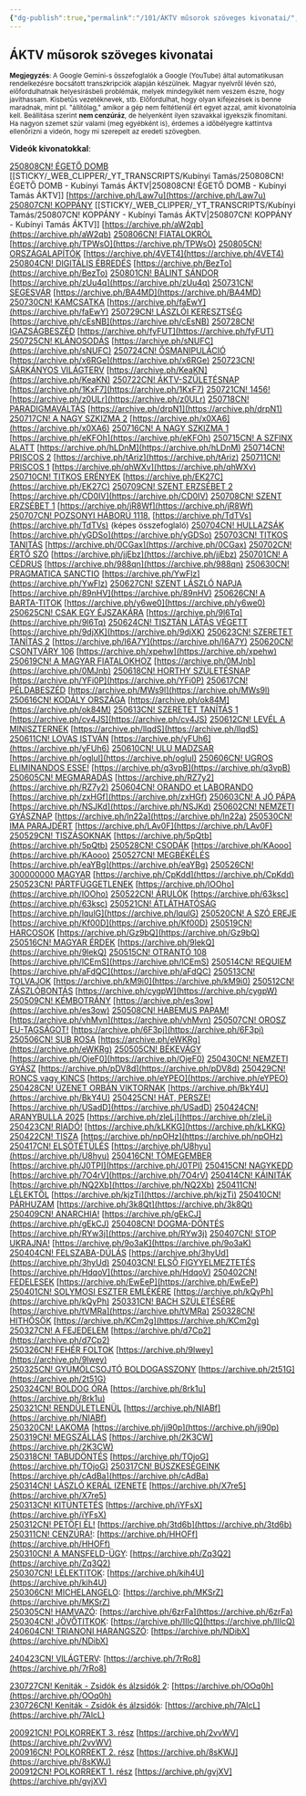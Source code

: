 ```yaml
---
{"dg-publish":true,"permalink":"/101/ÁKTV műsorok szöveges kivonatai/","title":"ÁKTV műsorok szöveges kivonatai","created":"2025-03-05T15:52","updated":"2025-08-10T02:15"}
---
```



## ÁKTV műsorok szöveges kivonatai



<small>**Megjegyzés**: A Google Gemini-s összefoglalók a Google (YouTube) által automatikusan rendelkezésre bocsátott transzkripciók alapján készülnek. Magyar nyelvről lévén szó, előfordulhatnak helyesírásbeli problémák, melyek mindegyikét nem veszem észre, hogy javíthassam. Kisbetűs vezetéknevek, stb. Előfordulhat, hogy olyan kifejezések is benne maradnak, mint pl. "állítólag," amikor a gép nem feltétlenül ért egyet azzal, amit kivonatolnia kell. Beállítása szerint **nem cenzúráz**, de helyenként ilyen szavakkal igyekszik finomítani. Ha nagyon szemet szúr valami (meg egyébként is), érdemes a időbélyegre kattintva ellenőrizni a videón, hogy mi szerepelt az eredeti szövegben.</small>

**Videók kivonatokkal**:  

[250808CN! ÉGETŐ DOMB](https://rumble.com/v6xboty-250808cn-get-domb-kubnyi-tams-ktv.html) [[STICKY/_WEB_CLIPPER/_YT_TRANSCRIPTS/Kubínyi Tamás/250808CN! ÉGETŐ DOMB - Kubínyi Tamás ÁKTV\|250808CN! ÉGETŐ DOMB - Kubínyi Tamás ÁKTV]] [https://archive.ph/Law7u](https://archive.ph/Law7u)
[250807CN! KOPPÁNY](https://rumble.com/v6xa232-250807cn-koppny-kubnyi-tams-ktv.html) [[STICKY/_WEB_CLIPPER/_YT_TRANSCRIPTS/Kubínyi Tamás/250807CN! KOPPÁNY - Kubínyi Tamás ÁKTV\|250807CN! KOPPÁNY - Kubínyi Tamás ÁKTV]] [https://archive.ph/aW2qb](https://archive.ph/aW2qb)
[250806CN! FIATALOKRÓL](https://rumble.com/v6x8b1i-250806cn-fiatalokrl-kubnyi-tams-ktv.html)  [https://archive.ph/TPWsO](https://archive.ph/TPWsO)
[250805CN! ORSZÁGALAPÍTÓK](https://rumble.com/v6x6jae-250805cn-orszgalaptk-kubnyi-tams-ktv.html)  [https://archive.ph/4VET4](https://archive.ph/4VET4)
[250804CN! DIGITÁLIS ÉBREDÉS](https://rumble.com/v6x4ui2-250804cn-digitlis-breds-kubnyi-tams-ktv.html)  [https://archive.ph/BezTo](https://archive.ph/BezTo)
[250801CN! BÁLINT SÁNDOR](https://rumble.com/v6wzz6o-250801cn-blint-sndor-kubnyi-tams-ktv.html)  [https://archive.ph/zUu4q](https://archive.ph/zUu4q)
[250731CN! SEGESVÁR](https://rumble.com/v6wy88y-250731cn-segesvr-kubnyi-tams-ktv.html)  [https://archive.ph/BA4MD](https://archive.ph/BA4MD)
[250730CN! KAMCSATKA](https://rumble.com/v6wwhpy-250730cn-kamcsatka-kubnyi-tams-ktv.html)  [https://archive.ph/faEwY](https://archive.ph/faEwY)
[250729CN! LÁSZLÓI KERESZTSÉG](https://rumble.com/v6wuvdw-250729cn-lszli-keresztsg-kubnyi-tams-ktv.html)  [https://archive.ph/cEsNB](https://archive.ph/cEsNB)
[250728CN! IGAZSÁGBESZÉD](https://rumble.com/v6wszrk-250728cn-igazsgbeszd-kubnyi-tams-ktv.html)  [https://archive.ph/fyFUT](https://archive.ph/fyFUT)
[250725CN! KLÁNOSODÁS](https://rumble.com/v6wof9y-250725cn-klnosods-kubnyi-tams-ktv.html)  [https://archive.ph/sNUFC](https://archive.ph/sNUFC)
[250724CN! ŐSMANIPULÁCIÓ](https://rumble.com/v6wmul6-250724cn-smanipulci-kubnyi-tams-ktv.html)  [https://archive.ph/x6RGe](https://archive.ph/x6RGe)
[250723CN! SÁRKÁNYOS VILÁGTERV](https://share.note.sx/7rlblw54)  [https://archive.ph/KeaKN](https://archive.ph/KeaKN)
[250722CN! ÁKTV-SZÜLETÉSNAP](https://rumble.com/v6wjeb0-250722cn-ktv-szletsnap-kubnyi-tams.html)  [https://archive.ph/1KxF7](https://archive.ph/1KxF7)
[250721CN! 1456!](https://rumble.com/v6whlr6-250721cn-1456-kubnyi-tams-ktv.html)  [https://archive.ph/z0ULr](https://archive.ph/z0ULr)
[250718CN! PARADIGMAVÁLTÁS](https://rumble.com/v6wczg4-250718cn-paradigmavlts-kubnyi-tams-ktv.html)  [https://archive.ph/drpN1](https://archive.ph/drpN1)
[250717CN! A NAGY SZKIZMA 2](https://rumble.com/v6wbahw-250717cn-a-nagy-szkizma-2-kubnyi-tams-ktv.html)  [https://archive.ph/x0XA6](https://archive.ph/x0XA6)
[250716CN! A NAGY SZKIZMA 1](https://rumble.com/v6w9mh0-250716cn-a-nagy-szkizma-1-kubnyi-tams-ktv.html)  [https://archive.ph/eKFOh](https://archive.ph/eKFOh)
[250715CN! A SZFINX ALATT](https://rumble.com/v6w7vmy-250715cn-a-szfinx-alatt-kubnyi-tams-ktv.html)  [https://archive.ph/hLDnM](https://archive.ph/hLDnM)
[250714CN! PRISCOS 2](https://rumble.com/v6w68b4-250714cn-priscos-2-kubnyi-tams-ktv.html)  [https://archive.ph/tAriz](https://archive.ph/tAriz)
[250711CN! PRISCOS 1](https://rumble.com/v6w1nx8-250711cn-priscos-1-kubnyi-tams-ktv.html)  [https://archive.ph/qhWXv](https://archive.ph/qhWXv)
[250710CN! TITKOS ERÉNYEK](https://rumble.com/v6vzxcg-250710cn-titkos-ernyek-kubnyi-tams-ktv.html)  [https://archive.ph/EK27C](https://archive.ph/EK27C)
[250709CN! SZENT ERZSÉBET 2](https://rumble.com/v6vy8rk-250709cn-szent-erzsbet-2-kubnyi-tams-ktv.html)  [https://archive.ph/CD0IV](https://archive.ph/CD0IV)
[250708CN! SZENT ERZSÉBET 1](https://rumble.com/v6vwhnw-250708cn-szent-erzsbet-1-kubnyi-tams-ktv.html)  [https://archive.ph/jR8Wf](https://archive.ph/jR8Wf)
[250707CN! POZSONYI HÁBORÚ 1118.](https://rumble.com/v6vurrr-250707cn-pozsonyi-hbor-1118.-kubnyi-tams-ktv.html)  [https://archive.ph/TdTVs](https://archive.ph/TdTVs) (képes összefoglaló)
[250704CN! HULLAZSÁK](https://rumble.com/v6vq4sz-250704cn-hullazsk-kubnyi-tams-ktv.html)  [https://archive.ph/yGDSo](https://archive.ph/yGDSo)
[250703CN! TITKOS TANITÁS](https://rumble.com/v6vofrp-250703cn-titkos-tanits-kubnyi-tams-ktv.html)  [https://archive.ph/0CGax](https://archive.ph/0CGax)
[250702CN! ÉRTŐ SZÓ](https://rumble.com/v6vmqnj-250702cn-rt-sz-kubnyi-tams-ktv.html)  [https://archive.ph/jjEbz](https://archive.ph/jjEbz)
[250701CN! A CÉDRUS](https://rumble.com/v6vl22r-250701cn-a-cdrus-kubnyi-tams-ktv.html)  [https://archive.ph/988qn](https://archive.ph/988qn)
[250630CN! PRAGMATICA SANCTIO](https://rumble.com/v6vjct5-250630cn-pragmatica-sanctio-kubnyi-tams-ktv.html)  [https://archive.ph/YwFlz](https://archive.ph/YwFlz)
[250627CN! SZENT LÁSZLÓ NAPJA](https://rumble.com/v6vespl-250627cn-szent-lszl-napja-kubnyi-tams-ktv.html)  [https://archive.ph/89nHV](https://archive.ph/89nHV)
[250626CN! A BARTA-TITOK](https://rumble.com/v6vd6zn-250626cn-a-barta-titok-kubnyi-tams-ktv.html)  [https://archive.ph/y6we0](https://archive.ph/y6we0)
[250625CN! CSAK EGY ÉJSZAKÁRA](https://rumble.com/v6vbc09-250625cn-csak-egy-jszakra-kubnyi-tams-ktv.html)  [https://archive.ph/9l6Tq](https://archive.ph/9l6Tq)
[250624CN! TISZTÁN LÁTÁS VÉGETT](https://rumble.com/v6v9l0p-250624cn-tisztn-lts-vgett-kubnyi-tams-ktv.html)  [https://archive.ph/9djXK](https://archive.ph/9djXK)
[250623CN! SZERETET TANÍTÁS 2](https://rumble.com/v6v7v4n-250623cn-szeretet-tants-2-kubnyi-tams-ktv.html)  [https://archive.ph/I6A7Y](https://archive.ph/I6A7Y)
[250620CN! CSONTVÁRY 106](https://rumble.com/v6v2xtb-250620cn-csontvry-106-kubnyi-tams-ktv.html)  [https://archive.ph/xpehw](https://archive.ph/xpehw)
[250619CN! A MAGYAR FIATALOKHOZ](https://rumble.com/v6v17ah-250619cn-a-magyar-fiatalokhoz-kubnyi-tams-ktv.html)   [https://archive.ph/0MJnb](https://archive.ph/0MJnb)
[250618CN! HORTHY SZÜLETÉSNAP](https://rumble.com/v6uzb0t-250618cn-horthy-szletsnap-kubnyi-tams-ktv.html)  [https://archive.ph/YFi0P](https://archive.ph/YFi0P)
[250617CN! PÉLDABESZÉD](https://rumble.com/v6uxib3-250617cn-pldabeszd-kubnyi-tams-ktv.html)  [https://archive.ph/MWs9l](https://archive.ph/MWs9l)
[250616CN! KODÁLY ORSZÁGA](https://rumble.com/v6uvoul-250616cn-kodly-orszga-kubnyi-tams-ktv.html)  [https://archive.ph/ok84M](https://archive.ph/ok84M)
[250613CN! SZERETET TANÍTÁS 1](https://rumble.com/v6uqoj5-250613cn-szeretet-tants-1-kubnyi-tams-ktv.html)  [https://archive.ph/cv4JS](https://archive.ph/cv4JS)
[250612CN! LEVÉL A MINISZTERNEK](https://rumble.com/v6uotzd-250612cn-levl-a-miniszternek-kubnyi-tams-ktv.html)  [https://archive.ph/llqdS](https://archive.ph/llqdS)
[250611CN! LOVAS ISTVÁN](https://rumble.com/v6un4zr-250611cn-lovas-istvn-kubnyi-tams-ktv.html)  [https://archive.ph/yFUh6](https://archive.ph/yFUh6)
[250610CN! ULU MADZSAR](https://rumble.com/v6ul6pl-250610cn-ulu-madzsar-kubnyi-tams-ktv.html)  [https://archive.ph/ogluI](https://archive.ph/ogluI)
[250606CN! UGROS ELIMINANDOS ESSE!](https://rumble.com/v6uelxh-250606cn-ugros-eliminandos-esse-kubnyi-tams-ktv.html)  [https://archive.ph/q3vpB](https://archive.ph/q3vpB)
[250605CN! MEGMARADÁS](https://rumble.com/v6ucwh5-250605cn-megmarads-kubnyi-tams-ktv.html)  [https://archive.ph/RZ7y2](https://archive.ph/RZ7y2)
[250604CN! ORANDO et LABORANDO](https://rumble.com/v6ub6j9-250604cn-orando-et-laborando-kubnyi-tams-ktv.html)  [https://archive.ph/zxHGf](https://archive.ph/zxHGf)
[250603CN! A JÓ PÁPA](https://rumble.com/v6u9hg5-250603cn-a-j-ppa-kubnyi-tams-ktv.html)  [https://archive.ph/NSJKd](https://archive.ph/NSJKd)
[250602CN! NEMZETI GYÁSZNAP](https://rumble.com/v6u7ulz-250602cn-nemzeti-gysznap-kubnyi-tams-ktv.html)  [https://archive.ph/ln22a](https://archive.ph/ln22a)
[250530CN! IMA PARAJDÉRT](https://rumble.com/v6u3d8v-250530cn-ima-parajdrt-kubnyi-tams-ktv.html)  [https://archive.ph/LAv0F](https://archive.ph/LAv0F)  
[250529CN! TISZÁSOKNAK](https://rumble.com/v6u1qpx-250529cn-tiszsoknak-kubnyi-tams-ktv.html)  [https://archive.ph/5pQtb](https://archive.ph/5pQtb)
[250528CN! CSODÁK](https://rumble.com/v6tzzzv-250528cn-csodk-kubnyi-tams-ktv.html)  [https://archive.ph/KAooo](https://archive.ph/KAooo)
[250527CN! MEGBÉKÉLÉS](https://rumble.com/v6tyc1p-250527cn-megbkls-kubnyi-tams-ktv.html)  [https://archive.ph/eaYBg](https://archive.ph/eaYBg)
[250526CN! 300000000 MAGYAR](https://rumble.com/v6twlrh-250526cn-300000000-magyar-kubnyi-tams-ktv.html)  [https://archive.ph/CpKdd](https://archive.ph/CpKdd)
[250523CN! PÁRTFÜGGETLENEK](https://rumble.com/v6ts1xz-250523cn-prtfggetlenek-kubnyi-tams-ktv.html)  [https://archive.ph/lOOho](https://archive.ph/lOOho)
[250522CN! ÁRULÓK](https://rumble.com/v6tqgml-250522cn-rulk-kubnyi-tams-ktv.html)  [https://archive.ph/63ksc](https://archive.ph/63ksc)
[250521CN! ÁTLÁTHATÓSÁG](https://rumble.com/v6torwp-250521cn-tlthatsg-kubnyi-tams-ktv.html)  [https://archive.ph/lqulG](https://archive.ph/lqulG)
[250520CN! A SZÓ EREJE](https://rumble.com/v6tn44b-250520cn-a-sz-ereje-kubnyi-tams-ktv.html)  [https://archive.ph/Kf00D](https://archive.ph/Kf00D)
[250519CN! HARCOSOK](https://rumble.com/v6tlf03-250519cn-harcosok-kubnyi-tams-ktv.html)  [https://archive.ph/Gz9bQ](https://archive.ph/Gz9bQ)
[250516CN! MAGYAR ÉRDEK](https://rumble.com/v6tgxlj-250516cn-magyar-rdek-kubnyi-tams-ktv.html)  [https://archive.ph/9lekQ](https://archive.ph/9lekQ)
[250515CN! OTRANTÓ 108](https://rumble.com/v6tfcnp-250515cn-otrant-108-kubnyi-tams-ktv.html)  [https://archive.ph/lCEmS](https://archive.ph/lCEmS)
[250514CN! REQUIEM](https://rumble.com/v6tdpxd-250514cn-requiem-kubnyi-tams-ktv.html)  [https://archive.ph/aFdQC](https://archive.ph/aFdQC)
[250513CN! TOLVAJOK](https://rumble.com/v6tc3az-250513cn-tolvajok-kubnyi-tams-ktv.html)  [https://archive.ph/kM9i0](https://archive.ph/kM9i0)
[250512CN! ZÁSZLÓBONTÁS](https://rumble.com/v6taerr-250512cn-zszlbonts-kubnyi-tams-ktv.html)  [https://archive.ph/cygpW](https://archive.ph/cygpW)
[250509CN! KÉMBOTRÁNY](https://rumble.com/v6t6lj5-250509cn-kmbotrny-kubnyi-tams-ktv.html)  [https://archive.ph/es3ow](https://archive.ph/es3ow)
[250508CN! HABEMUS PAPAM!](https://rumble.com/v6t50bh-250508cn-habemus-papam-kubnyi-tams-ktv.html)  [https://archive.ph/vhMvn](https://archive.ph/vhMvn)
[250507CN! OROSZ EU-TAGSÁGOT!](https://rumble.com/v6t3cav-250507cn-orosz-eu-tagsgot-kubnyi-tams-ktv.html)  [https://archive.ph/6F3pj](https://archive.ph/6F3pj)
[250506CN! SUB ROSA](https://rumble.com/v6t1our-250506n-sub-rosa-kubnyi-tams-ktv.html)  [https://archive.ph/eWKRg](https://archive.ph/eWKRg)
[250505CN! BÉKEVÁGY](https://rumble.com/v6szzyb-250505cn-bkevgy-kubnyi-tams-ktv.html)  [https://archive.ph/OjeF0](https://archive.ph/OjeF0)
[250430CN! NEMZETI GYÁSZ](https://rumble.com/v6ssamn-250430cn-nemzeti-gysz-kubnyi-tams-ktv.html)  [https://archive.ph/pDV8d](https://archive.ph/pDV8d)
[250429CN! RONCS vagy KINCS](https://rumble.com/v6sqph1-250429cn-roncs-vagy-kincs-kubnyi-tams-ktv.html)  [https://archive.ph/eYPEO](https://archive.ph/eYPEO)
[250428CN! ÜZENET ORBÁN VIKTORNAK](https://rumble.com/v6sp2gv-250428cn-zenet-orbn-viktornak-kubnyi-tams-ktv.html)  [https://archive.ph/BkY4U](https://archive.ph/BkY4U)
[250425CN! HÁT, PERSZE!](https://rumble.com/v6skkth-250425cn-ht-persze-kubnyi-tams-ktv.html)  [https://archive.ph/USadD](https://archive.ph/USadD)
[250424CN! ARANYBULLA 2025](https://rumble.com/v6sixan-250424cn-aranybulla-2025-kubnyi-tams-ktv.html)  [https://archive.ph/zleLj](https://archive.ph/zleLj)
[250423CN! RIADÓ!](https://rumble.com/v6shapv-250423cn-riad-kubnyi-tams-ktv.html)  [https://archive.ph/kLKKG](https://archive.ph/kLKKG)
[250422CN! TISZA](https://rumble.com/v6sfmjh-250422cn-tisza-kubnyi-tams-ktv.html)  [https://archive.ph/npOHz](https://archive.ph/npOHz)
[250417CN! ELSÖTÉTÜLÉS](https://rumble.com/v6s8puh-250417cn-elsttls-kubnyi-tams-ktv.html)  [https://archive.ph/U8hyu](https://archive.ph/U8hyu)
[250416CN! TÖMEGEMBER](https://rumble.com/v6s6jib-250416cn-tmegember-kubnyi-tams-ktv.html)  [https://archive.ph/J0TPI](https://archive.ph/J0TPI)
[250415CN! NAGYKEDD](https://rumble.com/v6s4w7b-250415cn-nagykedd-kubnyi-tams-ktv.html)  [https://archive.ph/7O4rV](https://archive.ph/7O4rV)
[250414CN! KÁINITÁK](https://rumble.com/v6s39kb-25044cn-kinitk-kubny-tams-ktv.html)  [https://archive.ph/NQ2Xb](https://archive.ph/NQ2Xb)
[250411CN! LÉLEKTŐL](https://rumble.com/v6ryw61-250411cn-llektl-kubnyi-tams-ktv.html)  [https://archive.ph/kjzTi](https://archive.ph/kjzTi)
[250410CN! PÁRHUZAM](https://rumble.com/v6ry6ln-250410cn-prhuzam-kubnyi-tams-ktv.html)  [https://archive.ph/3k8Qt](https://archive.ph/3k8Qt)
[250409CN! ANARCHIA!](https://rumble.com/v6rvn0f-250409cn-anarchia-kubnyi-tams-ktv.html)  [https://archive.ph/gEkCJ](https://archive.ph/gEkCJ)
[250408CN! DOGMA-DÖNTÉS](https://rumble.com/v6ru2hj-250408cn-dogma-dnts-kubnyi-tams-ktv.html)  [https://archive.ph/RYw3j](https://archive.ph/RYw3j)
[250407CN! STOP UKRAJNA!](https://rumble.com/v6rserp-250407cn-stop-ukrajna-kubnyi-tams-ktv.html)  [https://archive.ph/9o3aK](https://archive.ph/9o3aK)
[250404CN! FELSZABA-DÚLÁS](https://rumble.com/v6rnobx-250404cn-felszaba-dls-kubnyi-tams-ktv.html)  [https://archive.ph/3hyUd](https://archive.ph/3hyUd)
[250403CN! ELSŐ FIGYYELMEZTETÉS](https://rumble.com/v6rlzsp-250403cn-els-figyyelmeztets-kubnyi-tams-ktv.html)  [https://archive.ph/HdqoV](https://archive.ph/HdqoV)
[250402CN! FEDELESEK](https://rumble.com/v6rkbw1-250402cn-fedelesek-kubnyi-tams-ktv.html)  [https://archive.ph/EwEeP](https://archive.ph/EwEeP)  
[250401CN! SOLYMOSI ESZTER EMLÉKÉRE](https://rumble.com/v6riqdv-250401cn-solymosi-eszter-emlkre-kubnyi-tams-ktv.html)  [https://archive.ph/kQyPh](https://archive.ph/kQyPh)
[250331CN! BACH SZÜLETÉSÉRE](https://rumble.com/v6rh3h5-250331cn-bach-szletsre-kubnyi-tams-ktv.html)  [https://archive.ph/tVMRa](https://archive.ph/tVMRa)
[250328CN! HITHŐSÖK](https://rumble.com/v6rcemw-250328cn-hithsk-kubnyi-tams-ktv.html)  [https://archive.ph/KCm2g](https://archive.ph/KCm2g)  
[250327CN! A FEJEDELEM](https://rumble.com/v6ran3c-250327cn-a-fejedelem-kubnyi-tams-ktv.html)  [https://archive.ph/d7Cp2](https://archive.ph/d7Cp2)  
[250326CN! FEHÉR FOLTOK](https://rumble.com/v6r8yie-250326cn-fehr-foltok-kubnyi-tams-ktv.html)  [https://archive.ph/9lwey](https://archive.ph/9lwey)  
[250325CN! GYÜMÖLCSOJTÓ BOLDOGASSZONY](https://rumble.com/v6r719y-250325cn-gymlcsojt-boldogasszony-kubnyi-tams-ktv.html)  [https://archive.ph/2t51G](https://archive.ph/2t51G)  
[250324CN! BOLDOG ÓRA](https://rumble.com/v6r55zy-250324cn-boldog-ra-kubnyi-tams-ktv.html)  [https://archive.ph/8rk1u](https://archive.ph/8rk1u)  
[250321CN! RENDÜLETLENÜL](https://rumble.com/v6r030o-250321cn-rendletlenl-kubnyi-tams-ktv.html)  [https://archive.ph/NIABf](https://archive.ph/NIABf)  
[250320CN! LAKOMA](https://rumble.com/v6qy9vy-250320cn-lakoma-kubnyi-tams-ktv.html)  [https://archive.ph/ji90p](https://archive.ph/ji90p)  
[250319CN! MEGSZÁLLÁS](https://rumble.com/v6qwg38-250319cn-megszlls-kubnyi-tams-ktv.html)  [https://archive.ph/2K3CW](https://archive.ph/2K3CW)  
[250318CN! TABUDÖNTÉS](https://rumble.com/v6qun42-250318cn-tabudnts-kubnyi-tams-ktv.html)  [https://archive.ph/TOjoG](https://archive.ph/TOjoG)
[250317CN! BÜSZKESÉGEINK](https://rumble.com/v6qslio-250317cn-bszkesgeink-kubnyi-tams-ktv.html)  [https://archive.ph/cAdBa](https://archive.ph/cAdBa)  
[250314CN! LÁSZLÓ KERÁL IZENETE](https://rumble.com/v6qn5d8-250314cn-lszl-kerl-izenete.html)  [https://archive.ph/X7re5](https://archive.ph/X7re5)  
[250313CN! KITÜNTETÉS](https://rumble.com/v6qlduq-250313cn-kitntets-kubnyi-tams-ktv.html)  [https://archive.ph/iYFsX](https://archive.ph/iYFsX)  
[250312CN! PETŐFI ÉL!](https://rumble.com/v6qjivo-250312cn-petfi-l-kubnyi-tams-ktv.html)  [https://archive.ph/3td6b](https://archive.ph/3td6b)  
[250311CN! CENZÚRA!](https://rumble.com/v6qhoqu-250311cn-cenzra-kubnyi-tams-ktv.html):  [https://archive.ph/HHOFf](https://archive.ph/HHOFf)  
[250310CN! A MANSFELD-ÜGY](https://rumble.com/v6qfvdc-250310cn-a-mansfeld-gy-kubnyi-tams-ktv.html):  [https://archive.ph/Zq3Q2](https://archive.ph/Zq3Q2)  
[250307CN! LÉLEKTITOK](https://rumble.com/v6qanta-250307cn-llektitok-kubnyi-tams-ktv.html):  [https://archive.ph/kih4U](https://archive.ph/kih4U)  
[250306CN! MICHELANGELO](https://rumble.com/v6q8q18-250306cn-michelangelo-kubnyi-tams.html):  [https://archive.ph/MKSrZ](https://archive.ph/MKSrZ)  
[250305CN! HAMVAZÓ](https://rumble.com/v6q6vv6-250305cn-hamvaz-kubnyi-tams-ktv.html):  [https://archive.ph/6zrFa](https://archive.ph/6zrFa)  
[250304CN! JÖVŐTITKOK](https://rumble.com/v6q6e1y-250304cn-jvtitkok-kubnyi-tams.html):  [https://archive.ph/IIIcQ](https://archive.ph/IIIcQ)  
[240604CN! TRIANONI HARANGSZÓ](https://rumble.com/v6qcpdu-240604cn-trianoni-harangsz-kubnyi-tams-ktv.html):  [https://archive.ph/NDibX](https://archive.ph/NDibX)  

[240423CN! VILÁGTERV](https://rumble.com/v6qfeg2-vilgterv-ktv-240423cn.html):  [https://archive.ph/7rRo8](https://archive.ph/7rRo8)  

[230727CN! Keniták - Zsidók és álzsidók 2](https://rumble.com/v6qj25e-zsidk-s-lzsidk-2.html):  [https://archive.ph/OOq0h](https://archive.ph/OOq0h)  
[230726CN! Keniták - Zsidók és álzsidók](https://rumble.com/v6qj226-zsidk-s-lzsidk.html):  [https://archive.ph/7AlcL](https://archive.ph/7AlcL)  

[200921CN! POLKORREKT 3. rész](https://rumble.com/v6qnlis-200921cn-polkorrekt-3.-rsz-kubnyi-tams-ktv.html)  [https://archive.ph/2vvWV](https://archive.ph/2vvWV)  
[200916CN! POLKORREKT 2. rész](https://rumble.com/v6qnlh2-200916cn-polkorrekt-2.-rsz-kubnyi-tams-ktv.html)  [https://archive.ph/8sKWJ](https://archive.ph/8sKWJ)  
[200912CN! POLKORREKT 1. rész](https://rumble.com/v6qnl4a-200912cn-polkorrekt-1.-rsz-kubnyi-tams-ka.html)  [https://archive.ph/gvjXV](https://archive.ph/gvjXV)